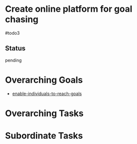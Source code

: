 # Create online platform for goal chasing

#todo3

## Status
pending

# Overarching Goals
- [enable-individuals-to-reach-goals](../planning/goals/enable-individuals-to-reach-goals.md)

# Overarching Tasks

# Subordinate Tasks
